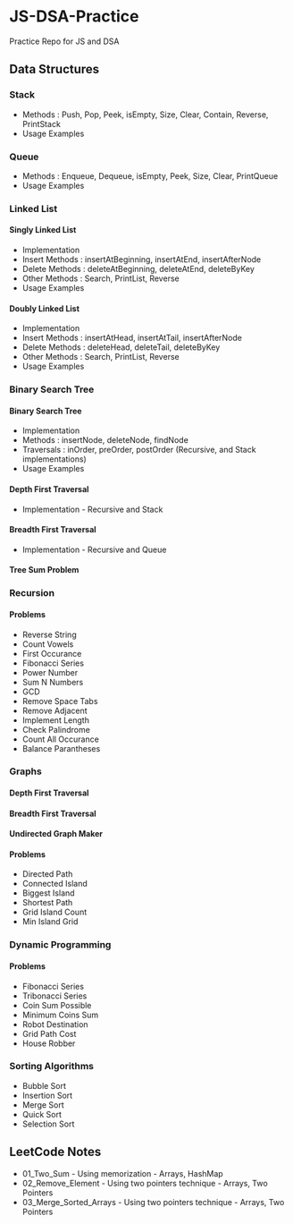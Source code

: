 # JS-DSA-Practice
Practice Repo for JS and DSA
## Data Structures
### Stack
- Methods : Push, Pop, Peek, isEmpty, Size, Clear, Contain, Reverse, PrintStack
- Usage Examples
### Queue
- Methods : Enqueue, Dequeue, isEmpty, Peek, Size, Clear, PrintQueue
- Usage Examples
### Linked List
#### Singly Linked List
- Implementation
- Insert Methods : insertAtBeginning, insertAtEnd, insertAfterNode
- Delete Methods : deleteAtBeginning, deleteAtEnd, deleteByKey
- Other Methods : Search, PrintList, Reverse
- Usage Examples
#### Doubly Linked List
- Implementation
- Insert Methods : insertAtHead, insertAtTail, insertAfterNode
- Delete Methods : deleteHead, deleteTail, deleteByKey
- Other Methods : Search, PrintList, Reverse
- Usage Examples
### Binary Search Tree
#### Binary Search Tree
- Implementation
- Methods : insertNode, deleteNode, findNode
- Traversals : inOrder, preOrder, postOrder (Recursive, and Stack implementations)
- Usage Examples
#### Depth First Traversal
- Implementation - Recursive and Stack
#### Breadth First Traversal
- Implementation - Recursive and Queue
#### Tree Sum Problem
### Recursion
#### Problems
- Reverse String
- Count Vowels
- First Occurance
- Fibonacci Series
- Power Number
- Sum N Numbers
- GCD
- Remove Space Tabs
- Remove Adjacent
- Implement Length
- Check Palindrome
- Count All Occurance
- Balance Parantheses
### Graphs
#### Depth First Traversal
#### Breadth First Traversal
#### Undirected Graph Maker
#### Problems
- Directed Path
- Connected Island
- Biggest Island
- Shortest Path
- Grid Island Count
- Min Island Grid
### Dynamic Programming
#### Problems
- Fibonacci Series
- Tribonacci Series
- Coin Sum Possible
- Minimum Coins Sum
- Robot Destination
- Grid Path Cost
- House Robber
### Sorting Algorithms
- Bubble Sort
- Insertion Sort
- Merge Sort
- Quick Sort
- Selection Sort
## LeetCode Notes
- 01_Two_Sum - Using memorization - Arrays, HashMap
- 02_Remove_Element - Using two pointers technique - Arrays, Two Pointers
- 03_Merge_Sorted_Arrays - Using two pointers technique - Arrays, Two Pointers